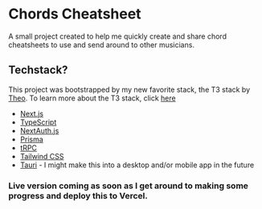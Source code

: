 # Chords Cheatsheet

A small project created to help me quickly create and share chord cheatsheets to use and send around to other musicians.

## Techstack?

This project was bootstrapped by my new favorite stack, the T3 stack by [Theo](https://twitter.com/t3dotgg).
To learn more about the T3 stack, click [here](https://create.t3.gg/)

- [Next.js](https://nextjs.org)
- [TypeScript](https://www.typescriptlang.org/)
- [NextAuth.js](https://next-auth.js.org)
- [Prisma](https://prisma.io)
- [tRPC](https://trpc.io)
- [Tailwind CSS](https://tailwindcss.com)
- [Tauri](https://tauri.app/) - I might make this into a desktop and/or mobile app in the future

### Live version coming as soon as I get around to making some progress and deploy this to Vercel.